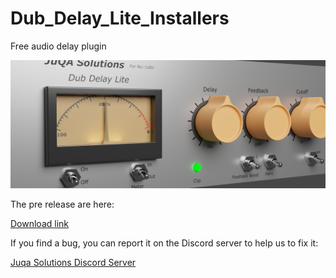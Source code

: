 # Dub_Delay_Lite_Installers
Free audio delay plugin

![alt text](https://github.com/JuqaSolutions/Dub_Delay_Lite_Installers/blob/main/DubDelayLitePreview8.png)

The pre release are here:

[Download link](https://github.com/JuqaSolutions/Dub_Delay_Lite_Installers/releases)

If you find a bug, you can report it on the Discord server to help us to fix it:

[Juqa Solutions Discord Server](https://discord.gg/pdzSCrkN)

